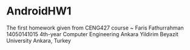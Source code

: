 # AndroidHW1
The first homework given from CENG427 course 
~ 
Faris Fathurrahman 
14050141015 
4th-year Computer Engineering 
Ankara Yildirim Beyazit University 
Ankara, Turkey
